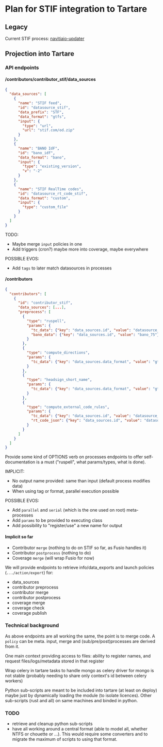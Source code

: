 # Plan for STIF integration to Tartare

## Legacy
Current STIF process:
[navitiaio-updater](https://github.com/CanalTP/navitiaio-updater/blob/master/fr-idf_sim.png)

## Projection into Tartare

### API endpoints

#### /contributors/contributor_stif/data_sources

```json
{
  "data_sources": [
    {
      "name": "STIF feed",
      "id": "datasource_stif",
      "data_prefix": "STF",
      "data_format": "gtfs",
      "input": {
        "type": "url",
        "url": "stif.com/od.zip"
      }
    },
    {
      "name": "BANO IdF",
      "id": "bano_idf",
      "data_format": "bano",
      "input": {
        "type": "existing_version",
        "v": "-2"
      }
    },
    {
      "name": "STIF RealTime codes",
      "id": "datasource_rt_code_stif",
      "data_format": "custom",
      "input": {
        "type": "custom_file"
      }
    }
  ]
}
```

TODO:
* Maybe merge `input` policies in one
* Add triggers (cron?) maybe more into coverage, maybe everywhere

POSSIBLE EVOS:
* Add `tags` to later match datasources in processes



#### /contributors

```json
{
  "contributors": [
    {
      "id": "contributor_stif",
      "data_sources": [...],
      "preprocess": [
        {
          "type": "ruspell",
          "params": {
            "tc_data": {"key": "data_sources.id", "value": "datasource_stif"},
            "bano_data": {"key": "data_sources.id", "value": "bano_75"}
          }
        },
        {
          "type": "compute_directions",
          "params": {
            "tc_data": {"key": "data_sources.data_format", "value": "gtfs"}
          }
        },
        {
          "type": "headsign_short_name",
          "params": {
            "tc_data": {"key": "data_sources.data_format", "value": "gtfs"}
          }
        },
        {
          "type": "compute_external_code_rules",
          "params": {
            "tc_data": {"key": "data_sources.id", "value": "datasource_stif"},
            "rt_code_json": {"key": "data_sources.id", "value": "datasource_rt_code_stif"}
          }
        }
      ]
    }
  ]
}
```

Provide some kind of OPTIONS verb on processes endpoints to offer self-documentation is a must ("ruspell", what params/types, what is done).

IMPLICIT:
* No output name provided: same than input (default process modifies data)
* When using tag or format, parallel execution possible

POSSIBLE EVOS:
* Add `parallel` and `serial` (which is the one used on root) meta-processes
* Add `params` to be provided to executing class
* Add possibility to "register/use" a new name for output


#### Implicit so far

* Contributor `merge` (nothing to do on STIF so far, as Fusio handles it)
* Contributor `postprocess` (nothing to do)
* Coverage `merge` (will wrap Fusio for now)

We will provide endpoints to retrieve info/data_exports and launch policies (`.../action/export`) for:
* data_sources
* contributor preprocess
* contributor merge
* contributor postprocess
* coverage merge
* coverage check
* coverage publish


### Technical background

As above endpoints are all working the same, the point is to merge code.
A `policy` can be meta. input, merge and (sub/pre/post)processes are derived from it.

One main context providing access to files:
ability to register names, and request files/logs/metadata stored in that register

Wrap celery in tartare tasks to handle mongo as celery driver for mongo is not stable (probably needing to share only context's id between celery workers)

Python sub-scripts are meant to be included into tartare (at least on deploy) maybe just by dynamically loading the module (to isolate licences).
Other sub-scripts (rust and all) on same machines and binded in python.


### TODO

* retrieve and cleanup python sub-scripts
* have all working around a central format (able to model all, whether NTFS or chouette or ...). This would require some converters and to migrate the maximum of scripts to using that format.

